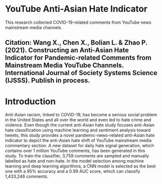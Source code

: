 # YouTube Anti-Asian Hate Indicator
This research collected COVID-19-related comments from YouTube news mainstream media channels. 

## Citation: Wang X., Chen X., Bolian L. & Zhao P. (2021). Constructing an Anti-Asian Hate Indicator for Pandemic-related Comments from Mainstream Media YouTube Channels. International Journal of Society Systems Science (IJSSS). Publish in process.

# Introduction
Anti-Asian racism, linked to COVID-19, has become a serious social problem in the United States and all over the world and even led to hate crime and violence. Even though the current anti-Asian hate study focuses anti-Asian hate classification using machine learning and sentiment analysis toward tweets, this study provides a novel pandemic-news-related anti-Asian hate indicator to depict the anti-Asian hate shift of YouTube mainstream media commentary section. A new dataset for daily hate signal generation, which contains over 1 million YouTube comments, has been generated in this study. To train the classifier, 3,759 comments are sampled and manually labelled as hate and non-hate. In the model selection among machine learning and deep learning algorithms, a CNN model is selected as the best one with a 95% accuracy and a 0.99 AUC score, which can classify 1,433,246 comments.
